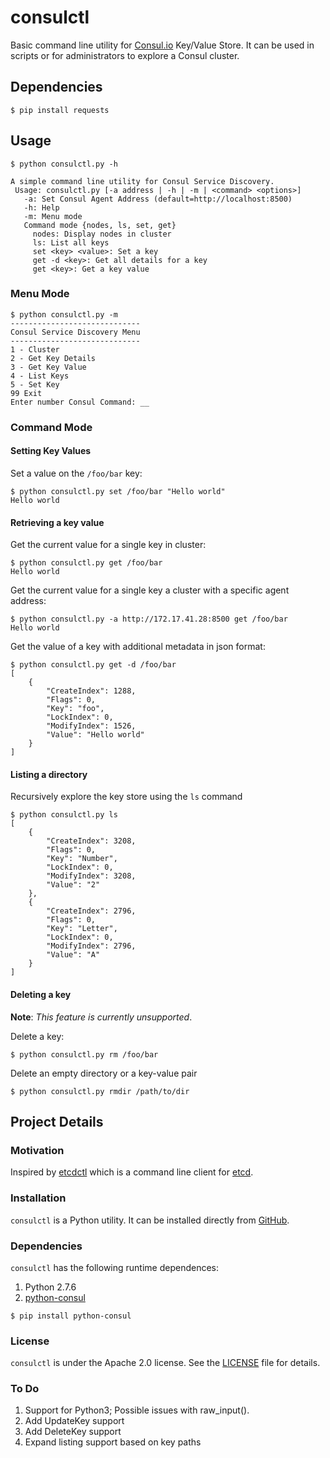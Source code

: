 # consulctl
Basic command line utility for [Consul.io](http://www.consul.io) Key/Value Store. 
It can be used in scripts or for administrators to explore a Consul cluster.

## Dependencies

```
$ pip install requests
```

## Usage

```
$ python consulctl.py -h

A simple command line utility for Consul Service Discovery.
 Usage: consulctl.py [-a address | -h | -m | <command> <options>]
   -a: Set Consul Agent Address (default=http://localhost:8500)
   -h: Help
   -m: Menu mode
   Command mode {nodes, ls, set, get}
     nodes: Display nodes in cluster
     ls: List all keys
     set <key> <value>: Set a key
     get -d <key>: Get all details for a key
     get <key>: Get a key value
```

### Menu Mode

```
$ python consulctl.py -m
-----------------------------
Consul Service Discovery Menu
-----------------------------
1 - Cluster
2 - Get Key Details
3 - Get Key Value
4 - List Keys
5 - Set Key
99 Exit
Enter number Consul Command: __
```

### Command Mode

#### Setting Key Values

Set a value on the `/foo/bar` key:

```
$ python consulctl.py set /foo/bar "Hello world"
Hello world
```

#### Retrieving a key value

Get the current value for a single key in cluster:

```
$ python consulctl.py get /foo/bar
Hello world
```

Get the current value for a single key a cluster with a specific agent address:

```
$ python consulctl.py -a http://172.17.41.28:8500 get /foo/bar
Hello world
```

Get the value of a key with additional metadata in json format:

```
$ python consulctl.py get -d /foo/bar
[
    {
        "CreateIndex": 1288,
        "Flags": 0,
        "Key": "foo",
        "LockIndex": 0,
        "ModifyIndex": 1526,
        "Value": "Hello world"
    }
]
```

#### Listing a directory

Recursively explore the key store using the `ls` command

```
$ python consulctl.py ls
[
    {
        "CreateIndex": 3208,
        "Flags": 0,
        "Key": "Number",
        "LockIndex": 0,
        "ModifyIndex": 3208,
        "Value": "2"
    },
    {
        "CreateIndex": 2796,
        "Flags": 0,
        "Key": "Letter",
        "LockIndex": 0,
        "ModifyIndex": 2796,
        "Value": "A"
    }
]
```

#### Deleting a key 

**Note**: *This feature is currently unsupported*.

Delete a key:

```
$ python consulctl.py rm /foo/bar
```

Delete an empty directory or a key-value pair

```
$ python consulctl.py rmdir /path/to/dir
```

## Project Details

### Motivation

Inspired by [etcdctl](https://github.com/coreos/etcd/tree/master/etcdctl) which is a command line client for [etcd](https://github.com/coreos/etcd). 

### Installation

```consulctl``` is a Python utility. It can be installed directly from [GitHub](https://github.com/vinomaster/consulctl.git).

### Dependencies

```consulctl``` has the following runtime dependences:

1. Python 2.7.6
2. [python-consul](http://python-consul.readthedocs.org/en/latest/) 
```
$ pip install python-consul
```

### License

```consulctl``` is under the Apache 2.0 license. See the [LICENSE](https://github.com/coreos/consulctl/blob/master/LICENSE) file for details.

### To Do

1. Support for Python3; Possible issues with raw_input().
2. Add UpdateKey support
3. Add DeleteKey support
4. Expand listing support based on key paths
